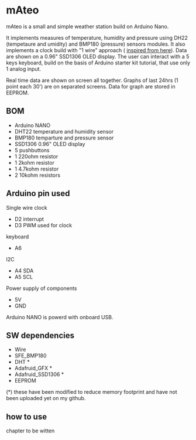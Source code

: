 # mAteo

mAteo is a small and simple weather station build on Arduino Nano.

It implements measures of temperature, humidity and pressure using DH22 (tempetaure and umidity) and BMP180 (pressure) sensors modules.
It also implements a clock build with "1 wire" approach (
[inspired from here](http://www.instructables.com/id/Make-an-accurate-Arduino-clock-using-only-one-wire/)).
Data are shown on a 0.96" SSD1306 OLED display.
The user can interact with a 5 keys keyboard, build on the basis of Arduino starter kit tutorial, that use only 1 analog input.

Real time data are shown on screen all together.
Graphs of last 24hrs (1 point each 30') are on separated screens.
Data for graph are stored in EEPROM.

## BOM
- Arduino NANO
- DHT22 temperature and humidity sensor
- BMP180 temparture and pressure sensor
- SSD1306 0.96" OLED display
- 5 pushbuttons
- 1 220ohm resistor
- 1 2kohm resistor
- 1 4.7kohm resistor
- 2 10kohm resistors

## Arduino pin used
Single wire clock
- D2 interrupt
- D3 PWM used for clock

keyboard
- A6

I2C
- A4 SDA
- A5 SCL

Power supply of components
- 5V
- GND

Arduino NANO is powerd with onboard USB.

## SW dependencies
- Wire
- SFE_BMP180
- DHT *
- Adafruid_GFX *
- Adafruid_SSD1306 *
- EEPROM

(*) these have been modified to reduce memory footprint and have not been uploaded yet on my github.

## how to use
chapter to be witten



